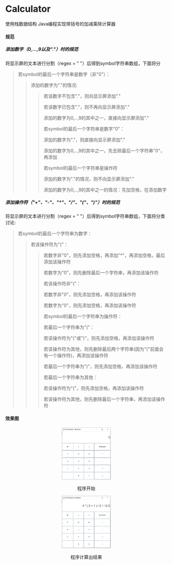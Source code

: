 # Calculator
使用栈数据结构 Java编程实现带括号的加减乘除计算器
#### 规范

##### 添加数字（0,...,9以及"."）时的规范<p>
将显示屏的文本进行分割（regex = " "）后得到symbol字符串数组，下面将分
> 若symbol的最后一个字符串是数字（非"0"）：<p>
> > 添加的数字为"."的情况:<p>
> > > 若该数字不包含"."，则向显示屏添加"."<p>
> > > 若该数字已包含"."，则不再向显示屏添加"."<p>
> > 添加的数字为0,..,9的其中之一，直接向显示屏添加"."<p>
> 若symbol的最后一个字符串是数字"0"：<p>
> > 添加的数字为"."，则直接向显示屏添加"."<p>
> > 添加的数字为0,..,9的其中之一，先去除最后一个字符串"0"，再添加<p>
> 若symbol的最后一个字符串是操作符<p>
> > 添加的数字为"."的情况，则不向显示屏添加"."<p>
> > 添加的数字为0,..,9的其中之一的情况：先加空格，在添加数字<p>
  
##### 添加操作符（"+"、"-"、"*"、"/"、"("、")"）时的规范<p>
将显示屏的文本进行分割（regex = " "）后得到symbol字符串数组，下面将分类讨论:<p>
> 若symbol的最后一个字符串为数字：<p>
> > 若该操作符为"("：<p>
> > > 若数字非"0"，则先添加空格，再添加"*"，再添加空格，最后添加该操作符<p>
> > > 若数字为"0"，则先删除最后一个字符串，再添加该操作符<p>
> > 若该操作符非"("：<p>
> > > 若数字非"0"，则先添加空格，再添加该操作符<p>
> > > 若数字为"0"，则先添加空格，再添加该操作符<p>
> 若symbol的最后一个字符串为操作符：<p>
> > 若最后一个字符串为"("：<p>
> > > 若该操作符为"("或")"，则先添加空格，再添加该操作符<p>
> > > 若该操作符为其他，则先删除最后两个字符串(因为"("前面会有一个操作符)，再添加该操作符<p>
> > 若最后一个字符串为")"，则先添加空格，再添加该操作符<p>
> > 若最后一个字符串为其他：<p>
> > > 若该操作符为"("，则先添加空格，再添加该操作符<p>
> > > 若该操作符为其他，则先删除最后一个字符串，再添加该操作符<p>
  
#### 效果图
<div align = center>
  <img src = "Oh_MyBug_Calculator\Calculator_1.jpg" width = 30%> <p>
  程序开始
</div>
<div align = center>
  <img src = "Oh_MyBug_Calculator\Calculator_2.jpg" width = 30%> <p>
  程序计算出结果
</div>
